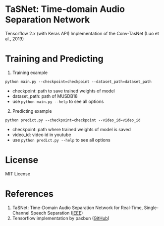 # **TaSNet: Time-domain Audio Separation Network**

Tensorflow 2.x (with Keras API) Implementation of the Conv-TasNet (Luo et al., 2019)

# **Training and Predicting**

1. Training example

```
python main.py --checkpoint=checkpoint --dataset_path=dataset_path
```

- checkpoint: path to save trained weights of model
- dataset_path: path of MUSDB18
- use `python main.py --help` to see all options

2. Predicting example

```
python predict.py --checkpoint=checkpoint --video_id=video_id
```

- checkpoint: path where trained weights of model is saved
- video_id: video id in youtube
- use `python predict.py --help` to see all options

# **License**

MIT License

# **References**

1. TaSNet: Time-Domain Audio Separation Network for Real-Time, Single-Channel Speech Separation ([IEEE][conv_tasnet_paper_link])
2. Tensorflow implementation by paxbun ([GitHub][paxbun_github_link])

[conv_tasnet_paper_link]: https://ieeexplore.ieee.org/document/8707065
[paxbun_github_link]: https://github.com/paxbun/Conv-TasNet
